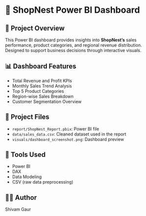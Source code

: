 # 🛒 ShopNest Power BI Dashboard

## 📌 Project Overview
This Power BI dashboard provides insights into **ShopNest’s** sales performance, product categories, and regional revenue distribution. Designed to support business decisions through interactive visuals.

## 📊 Dashboard Features
- Total Revenue and Profit KPIs
- Monthly Sales Trend Analysis
- Top 5 Product Categories
- Region-wise Sales Breakdown
- Customer Segmentation Overview

## 📁 Project Files
- `report/ShopNest_Report.pbix`: Power BI file
- `data/sales_data.csv`: Cleaned dataset used in the report
- `visuals/dashboard_screenshot.png`: Dashboard preview

## 🧰 Tools Used
- Power BI
- DAX
- Data Modeling
- CSV (raw data preprocessing)

## 🧑‍💻 Author
Shivam Gaur
